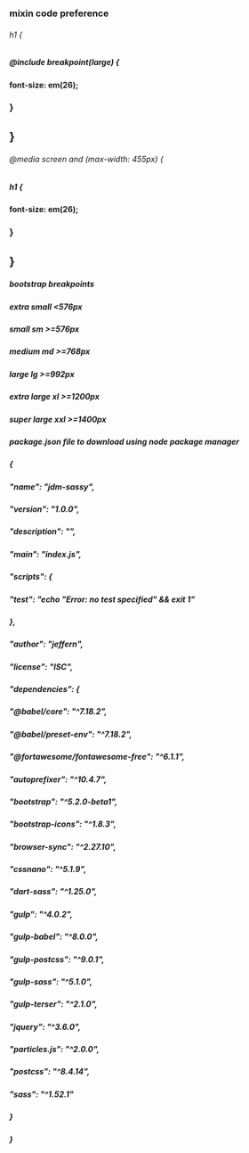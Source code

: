 ### mixin code preference

###### h1 {

##### @include breakpoint(large) {

#### font-size: em(26);

### }

## }

###### @media screen and (max-width: 455px) {

##### h1 {

#### font-size: em(26);

### }

## }

##### bootstrap breakpoints
##### extra small                       <576px
##### small                 sm          >=576px
##### medium                md          >=768px
##### large                 lg          >=992px
##### extra large           xl          >=1200px
##### super large           xxl         >=1400px

##### package.json file to download using node package manager

##### {

##### "name": "jdm-sassy",

##### "version": "1.0.0",

##### "description": "",

##### "main": "index.js",

##### "scripts": {

##### "test": "echo \"Error: no test specified\" && exit 1"

##### },

##### "author": "jeffern",

##### "license": "ISC",

##### "dependencies": {

##### "@babel/core": "^7.18.2",

##### "@babel/preset-env": "^7.18.2",

##### "@fortawesome/fontawesome-free": "^6.1.1",

##### "autoprefixer": "^10.4.7",

##### "bootstrap": "^5.2.0-beta1",

##### "bootstrap-icons": "^1.8.3",

##### "browser-sync": "^2.27.10",

##### "cssnano": "^5.1.9",

##### "dart-sass": "^1.25.0",

##### "gulp": "^4.0.2",

##### "gulp-babel": "^8.0.0",

##### "gulp-postcss": "^9.0.1",

##### "gulp-sass": "^5.1.0",

##### "gulp-terser": "^2.1.0",

##### "jquery": "^3.6.0",

##### "particles.js": "^2.0.0",

##### "postcss": "^8.4.14",

##### "sass": "^1.52.1"

##### }

##### }

#####
